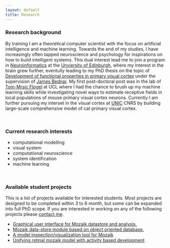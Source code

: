 ```yaml
---
layout: default
title: Research
---
```


### Research background


By training I am a theoretical computer scientist with the focus on artificial intelligence and machine learning. Towards the end of my
studies, I have increasingly often tapped neuroscience and psychology for inspirations on how to build intelligent systems.
This dual interest lead me to join a program in [Neuroinformatics](http://www.anc.ed.ac.uk/dtc/) at the [Unviersity of Edinburgh](http://www.ed.ac.uk/home), where my interest in the brain
grew further, eventully leading to my PhD thesis on the topic of [Development of functional properties in primary visual cortex](https://www.era.lib.ed.ac.uk/handle/1842/4875) under the
supervision of [James Bednar](http://homepages.inf.ed.ac.uk/jbednar/). My first post-doctoral post was in the lab of [Tom-Mrsic Flogel](http://www.biozentrum.unibas.ch/research/groups-platforms/overview/unit/mrsic-flogel/) at UCL where I had the chance to
brush up my machine learning skills while investigating novel ways to estimate receptive fields in local populations of mouse
primary visual cortex neurons. Currently I am further pursuing my interset in the visual cortex at <a href="http://www.unic.cnrs-gif.fr/teams.html">UNIC</a> CNRS by building large-scale
comprehensive model of cat primary visual cortex.

<br>

### Current research interests

* computational modelling
* visual system
* computational neuroscience
* system identification
* machine learning

<br>


### Available student projects

This is a list of projects available for interested students. Most projects are designed to be completed
within 3 to 6 month, but some can be expanded into full PhD scope. If you are interested in working on any 
of the following projects please [contact me](/index.html).


* <a href="javascript:void(0)" onclick="$('#project1').toggle();">Graphical user interface for Mozaik datastore and analysis.</a>    
    <small id="project1" style="display: none;">
        <a href="https://github.com/antolikjan/mozaik">Mozaik</a> is a an automated workflow for large-scale neural simulations.
        Mozaik automatically records data from simulations, annotates it with metadata regarding experimental context, and stores
        them in an internal data-store. An query based interface allows analysis and visualization modules to efficiently navigate
        through the stored data based on the attached metadata. Currently, Mozaik offers only programatic API to perform these interactions
        with data-store. The goal of this project would be to write a graphical user interface frontend to the Mozaik data-store, that will
        allow users to conveniently and interactively navigate and select data from the data-store and subsequently execute on them anaysis and
        visualization routines from Mozaik libraries.      
    </small> 
* <a href="javascript:void(0)" onclick="$('#project2').toggle();">Mozaik data-store module based on object oriented database.</a><br>
    <small id="project2" style="display: none;">
        <a href="https://github.com/antolikjan/mozaik">Mozaik</a> is a an automated workflow for large-scale neural simulations,
        with a highly modular architecture. One of the core Mozaik modules is a data-store, in which recordings from simulations richly
        annotated with metadata regarding experimental context are stored. Currently the data-store module is implemented as a
        database-like system based on [Neo](http://neuralensemble.org/neo/) library for internal representation of recorded data. The goal of this project is to
        offer an alternative data-store module based around dedicated objective? database such as.     
    </small>
* <a href="javascript:void(0)" onclick="$('#project3').toggle();">A model inspection/visualization tool for Mozaik</a><br>
    <small id="project3" style="display: none;">
    <a href="https://github.com/antolikjan/mozaik">Mozaik</a> is a an automated workflow for large-scale neural simulations.
    The [model of primary visual cortex](/projects.html) developed in our lab, and implemented in Mozaik, has a complex connectivity structure. 
    Although there are various tests that the connectivity has been realized as expected, currently, there is no easy way to 
    visualize the network spatial structure and connectivity in [Mozaik](https://github.com/antolikjan/mozaik). The aim of this project is to develop a 
    model inspection and visualization tool, for Mozaik, possibly building on existing tools such as [ConnPlotter](http://arken.umb.no/~plesser/software.html), [Moogli](http://moose.ncbs.res.in/moogli/), and [NeurAnim](http://software.incf.org/software/neuranim).
    </small>
* <a href="javascript:void(0)" onclick="$('#project4').toggle();">Unifying retinal mozaik model with activity based development</a><br>
    <small id="project4" style="display: none;">
    During post-natal development, primary visual cortex undergoes remarkable functional organization resulting - among others - in expression
    of topologically smooth orientation map across it's surface. The most common type of explenation for this phenomena is activity based development,
    whereby internally generated or visually driven activity coupled with plasticity in the thalamo-cortical and corico-cortical pathway
    induces gradual establishment of the orientation maps. [LISSOM]() based familiy of models is an example of such activity + plasticity driven models.
    Recently, an alternative explanation has been proposed by Ringach et al. , in which the initial orientation maps are directly established by
    the very specific geometric properties of retinal ganglion cells RFs positions in visual space: [retinal mozaiks](). However, this explanation
    can account only for initial very weak orientation maps, and low orienation selectivities of individual neurons in particular, and it is clear that
    the system has to undergo major further refinement in order to match the experimentally observed adult state. The goal of this project is to combine
    the two hypothesis and of orientation map development and investigate their possible interactions.
    Specifically [retinal mozaiks]() will be introduced into a LISSOM model, thus inducing the initial orientation maps based on Ringach et al. theory.
    This will be followed by simulation of the activity and plasticity driven development, which should lead to refinement of the intial maps.
    </small>
    
    
    
    
